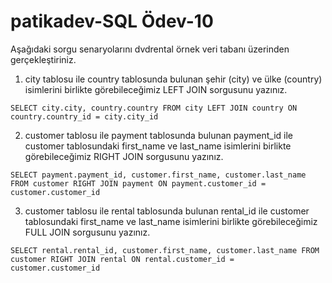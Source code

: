 # patikadev-SQL Ödev-10

Aşağıdaki sorgu senaryolarını dvdrental örnek veri tabanı üzerinden gerçekleştiriniz.



1. city tablosu ile country tablosunda bulunan şehir (city) ve ülke (country) isimlerini birlikte görebileceğimiz LEFT JOIN sorgusunu yazınız.
```
SELECT city.city, country.country FROM city LEFT JOIN country ON country.country_id = city.city_id
```

2. customer tablosu ile payment tablosunda bulunan payment_id ile customer tablosundaki first_name ve last_name isimlerini birlikte görebileceğimiz RIGHT JOIN sorgusunu yazınız.
```
SELECT payment.payment_id, customer.first_name, customer.last_name FROM customer RIGHT JOIN payment ON payment.customer_id = customer.customer_id
```

3. customer tablosu ile rental tablosunda bulunan rental_id ile customer tablosundaki first_name ve last_name isimlerini birlikte görebileceğimiz FULL JOIN sorgusunu yazınız.
```
SELECT rental.rental_id, customer.first_name, customer.last_name FROM customer RIGHT JOIN rental ON rental.customer_id = customer.customer_id
```
